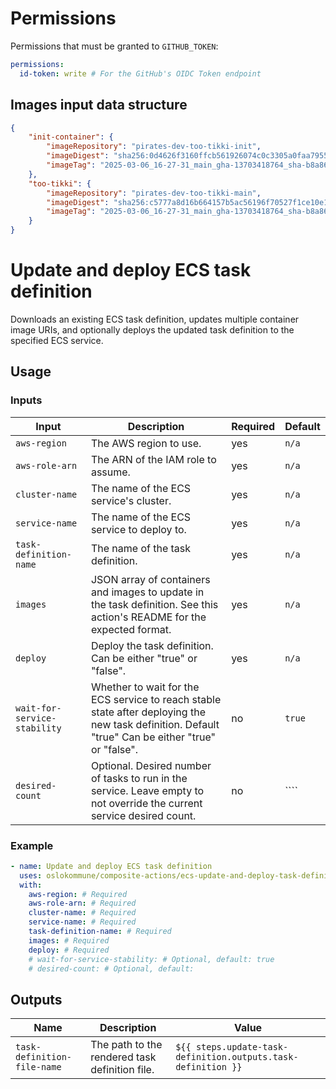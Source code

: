 # Permissions

Permissions that must be granted to `GITHUB_TOKEN`:

```yml
permissions:
  id-token: write # For the GitHub's OIDC Token endpoint
```

## Images input data structure

```json
{
    "init-container": {
        "imageRepository": "pirates-dev-too-tikki-init",
        "imageDigest": "sha256:0d4626f3160ffcb561926074c0c3305a0faa7955",
        "imageTag": "2025-03-06_16-27-31_main_gha-13703418764_sha-b8a861e"
    },
    "too-tikki": {
        "imageRepository": "pirates-dev-too-tikki-main",
        "imageDigest": "sha256:c5777a8d16b664157b5ac56196f70527f1ce10e1",
        "imageTag": "2025-03-06_16-27-31_main_gha-13703418764_sha-b8a861e"
    }
}
```

<!-- BOILERPLATE BEGIN -->
<!-- Generated by running `make docs` from the project root -->

# Update and deploy ECS task definition

Downloads an existing ECS task definition, updates multiple container image URIs, and optionally deploys the updated task definition to the specified ECS service.

## Usage

### Inputs

|           Input            |                                                                   Description                                                                    |Required|Default |
|----------------------------|--------------------------------------------------------------------------------------------------------------------------------------------------|--------|--------|
|`aws-region`                |The AWS region to use.                                                                                                                            |yes     |``n/a`` |
|`aws-role-arn`              |The ARN of the IAM role to assume.                                                                                                                |yes     |``n/a`` |
|`cluster-name`              |The name of the ECS service's cluster.                                                                                                            |yes     |``n/a`` |
|`service-name`              |The name of the ECS service to deploy to.                                                                                                         |yes     |``n/a`` |
|`task-definition-name`      |The name of the task definition.                                                                                                                  |yes     |``n/a`` |
|`images`                    |JSON array of containers and images to update in the task definition. See this action's README for the expected format.                           |yes     |``n/a`` |
|`deploy`                    |Deploy the task definition. Can be either "true" or "false".                                                                                      |yes     |``n/a`` |
|`wait-for-service-stability`|Whether to wait for the ECS service to reach stable state after deploying the new task definition. Default "true" Can be either "true" or "false".|no      |``true``|
|`desired-count`             |Optional. Desired number of tasks to run in the service. Leave empty to not override the current service desired count.                           |no      |````    |

### Example

```yaml
- name: Update and deploy ECS task definition
  uses: oslokommune/composite-actions/ecs-update-and-deploy-task-definition@main
  with:
    aws-region: # Required
    aws-role-arn: # Required
    cluster-name: # Required
    service-name: # Required
    task-definition-name: # Required
    images: # Required
    deploy: # Required
    # wait-for-service-stability: # Optional, default: true
    # desired-count: # Optional, default: 
```

## Outputs

|           Name            |                 Description                  |                             Value                             |
|---------------------------|----------------------------------------------|---------------------------------------------------------------|
|`task-definition-file-name`|The path to the rendered task definition file.|``${{ steps.update-task-definition.outputs.task-definition }}``|



<!-- BOILERPLATE END -->